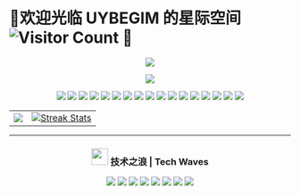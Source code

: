 # 🚀欢迎光临 UYBEGIM 的星际空间 ![Visitor Count](https://profile-counter.glitch.me/UYBEGIM/count.svg) 🚀

<!-- https://github.com/kyechan99/capsule-render -->
<p align="center">
<img src="https://capsule-render.vercel.app/api?type=waving&color=timeGradient&height=260&&section=header&text=HI%20THERE&fontSize=90&fontAlign=50&fontAlignY=28&desc=I%20am%20UYBEGIM%F0%9F%98%81&descAlign=50&descSize=30&descAlignY=56&animation=twinkling" />
</p>

<!-- https://github.com/DenverCoder1/readme-typing-svg -->
<p align="center">
<img src="https://readme-typing-svg.demolab.com?font=Orbitron&size=25&pause=1000&center=true&vCenter=true&random=false&width=600&lines=Welcome+to+my+GitHub+profile+page!;I+am+super+obsessed+with+programming!" />
</p>


<div align="center">
  <img src="https://img.shields.io/badge/性别 - 男 - #87CEEB?style = for - the - badge&logoColor = white" />
  <img src="https://img.shields.io/badge/星座 - 狮子座 - #FFD700?style = for - the - badge&logoColor = white" />
  <img src="https://img.shields.io/badge/性格 - 成熟稳重 - #003366?style = for - the - badge&logoColor = white" />
  <img src="https://img.shields.io/badge/工作 - 平面设计师 - #FFA500?style = for - the - badge&logoColor = white" />
  <img src="https://img.shields.io/badge/学历 - 大专 - #9370DB?style = for - the - badge&logoColor = white" />
  <img src="https://img.shields.io/badge/设计软件 - Adobe全家桶 - #8A2BE2?style = for - the - badge&logoColor = white" />
  <img src="https://img.shields.io/badge/前端编程 - HTML|CSS|JS - #FFD43B?style = for - the - badge&logoColor = white" />
  <img src="https://img.shields.io/badge/后端编程 - Python/PHP/MySQL - #FFD43B?style = for - the - badge&logoColor = white" />
  <img src="https://img.shields.io/badge/沟通语言 - 中/英/维 - #FFA500?style = for - the - badge&logoColor = white" />
  <img src="https://img.shields.io/badge/设计风格 - 简约风 - #ADD8E6?style = for - the - badge&logoColor = white" />
  <img src="https://img.shields.io/badge/编程范式 - 面向对象编程 - #696969?style = for - the - badge&logoColor = white" />
  <img src="https://img.shields.io/badge/参与项目数量 - 2个 - #FFA500?style = for - the - badge&logoColor = white" />
  <img src="https://img.shields.io/badge/擅长项目类型 - 网站|软件|小程序—UI交互设计 - #007BFF?style = for - the - badge&logoColor = white" />
  <img src="https://img.shields.io/badge/社交风格 - i人 - #ADD8E6?style = for - the - badge&logoColor = white" />
  <img src="https://img.shields.io/badge/性格优点 - 细心 - #C0C0C0?style = for - the - badge&logoColor = white" />
  <img src="https://img.shields.io/badge/性格缺点 - 太善良 - #8B0000?style = for - the - badge&logoColor = white" />
  <img src="https://img.shields.io/badge/爱好 - 程序 - #007BFF?style = for - the - badge&logoColor = white" />
</div>


<div align="center">
  <table border="0" cellpadding="0" cellspacing="0">
    <tr>
      <td>
        <picture>
          <source
            srcset="https://github-readme-stats.vercel.app/api?username=UYBEGIM&show_icons=true&count_private=true&bg_color=FFFFFF&text_color=000000&icon_color=000000&theme=default&width=300&text_size=12"
            media="(prefers-color-scheme: light)" />
          <source
            srcset="https://github-readme-stats.vercel.app/api?username=UYBEGIM&show_icons=true&count_private=true&bg_color=FFFFFF&text_color=000000&icon_color=000000&theme=dark&width=300&text_size=12"
            media="(prefers-color-scheme: dark)" />
          <img src="https://github-readme-stats.vercel.app/api?username=UYBEGIM&show_icons=true&count_private=true&bg_color=FFFFFF&text_color=000000&icon_color=000000&theme=default&width=300&text_size=12" />
        </picture>
      </td>
      <td>
        <a href="https://git.io/streak-stats">
          <img src="https://streak-stats.demolab.com?user=UYBEGIM&stroke=FF69B4&background=default&ring=FFA500&fire=FF1493&currStreakNum=00BFFF&sideNums=008080&sideLabels=8B008B&dates=1E90FF&width=300&text_size=12" alt="Streak Stats" />
        </a>
      </td>
    </tr>
  </table>
</div>

***


<!--

<div align="center">
  <h3>
    <img src="https://media.giphy.com/media/W5eoZHPpUx9sapR0eu/giphy.gif" width="30px" alt="Git"/>&nbsp;深海成就 | Deep Sea Achievements
  </h3>
</div>

-->


<div align="center">
  <h3>
    <img src="https://media2.giphy.com/media/QssGEmpkyEOhBCb7e1/giphy.gif?cid=ecf05e47a0n3gi1bfqntqmob8g9aid1oyj2wr3ds3mg700bl&rid=giphy.gif" width="30px">
    技术之浪 | Tech Waves
  </h3>
  <img src="https://img.shields.io/badge/Java-深海蓝-00A1D6?style=for-the-badge&logo=openjdk&logoColor=white" />
  <img src="https://img.shields.io/badge/Spring_Boot-海藻绿-6DB33F?style=for-the-badge&logo=spring-boot&logoColor=white" />
  <img src="https://img.shields.io/badge/Vue.js-珊瑚色-42B883?style=for-the-badge&logo=vue.js&logoColor=white" />
  <img src="https://img.shields.io/badge/Python-海蛇蓝-3776AB?style=for-the-badge&logo=python&logoColor=white" />
  <img src="https://img.shields.io/badge/C-深渊蓝-00599C?style=for-the-badge&logo=c&logoColor=white" />
  <img src="https://img.shields.io/badge/C++-暗流蓝-00599C?style=for-the-badge&logo=c%2B%2B&logoColor=white" />
  <img src="https://img.shields.io/badge/Git-珊瑚红-F05032?style=for-the-badge&logo=git&logoColor=white" />
  <img src="https://img.shields.io/badge/JavaScript-金沙色-F7DF1E?style=for-the-badge&logo=javascript&logoColor=black" />
</div>

